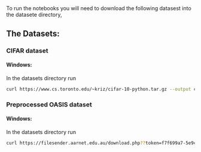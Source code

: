 ##
To run the notebooks you will need to download the following datasest into the datasete directory, 

## The Datasets:

### CIFAR dataset
#### Windows:
In the datasets directory run
```bash
curl https://www.cs.toronto.edu/~kriz/cifar-10-python.tar.gz --output cifar10python.tar.qz
```

### Preprocessed OASIS dataset
#### Windows:
In the datasets directory run
```bash
curl https://filesender.aarnet.edu.au/download.php??token=f7f699a7-5e9c-4723-a6ae-48b54375501a&files_ids=26088805 --output oasispython.zip
```
